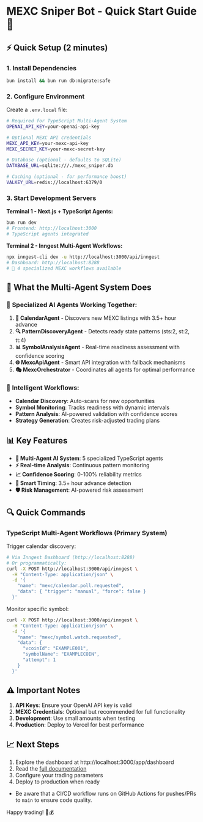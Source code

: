 # MEXC Sniper Bot - Quick Start Guide 🚀

## ⚡ Quick Setup (2 minutes)

### 1. Install Dependencies
```bash
bun install && bun run db:migrate:safe
```

### 2. Configure Environment
Create a `.env.local` file:
```bash
# Required for TypeScript Multi-Agent System
OPENAI_API_KEY=your-openai-api-key

# Optional MEXC API credentials
MEXC_API_KEY=your-mexc-api-key
MEXC_SECRET_KEY=your-mexc-secret-key

# Database (optional - defaults to SQLite)
DATABASE_URL=sqlite:///./mexc_sniper.db

# Caching (optional - for performance boost)
VALKEY_URL=redis://localhost:6379/0
```

### 3. Start Development Servers

**Terminal 1 - Next.js + TypeScript Agents:**
```bash
bun run dev
# Frontend: http://localhost:3000
# TypeScript agents integrated
```

**Terminal 2 - Inngest Multi-Agent Workflows:**
```bash
npx inngest-cli dev -u http://localhost:3000/api/inngest
# Dashboard: http://localhost:8288
# 🤖 4 specialized MEXC workflows available
```


## 🎯 What the Multi-Agent System Does

### 🤖 **Specialized AI Agents Working Together:**

1. **📅 CalendarAgent** - Discovers new MEXC listings with 3.5+ hour advance
2. **🔍 PatternDiscoveryAgent** - Detects ready state patterns (sts:2, st:2, tt:4)
3. **📊 SymbolAnalysisAgent** - Real-time readiness assessment with confidence scoring
4. **🌐 MexcApiAgent** - Smart API integration with fallback mechanisms
5. **🎭 MexcOrchestrator** - Coordinates all agents for optimal performance

### 🚀 **Intelligent Workflows:**
- **Calendar Discovery**: Auto-scans for new opportunities
- **Symbol Monitoring**: Tracks readiness with dynamic intervals
- **Pattern Analysis**: AI-powered validation with confidence scores
- **Strategy Generation**: Creates risk-adjusted trading plans

## 📊 Key Features

- **🧠 Multi-Agent AI System**: 5 specialized TypeScript agents
- **⚡ Real-time Analysis**: Continuous pattern monitoring
- **📈 Confidence Scoring**: 0-100% reliability metrics
- **🎯 Smart Timing**: 3.5+ hour advance detection
- **🛡️ Risk Management**: AI-powered risk assessment

## 🔍 Quick Commands

### TypeScript Multi-Agent Workflows (Primary System)

Trigger calendar discovery:
```bash
# Via Inngest Dashboard (http://localhost:8288)
# Or programmatically:
curl -X POST http://localhost:3000/api/inngest \
  -H "Content-Type: application/json" \
  -d '{
    "name": "mexc/calendar.poll.requested",
    "data": { "trigger": "manual", "force": false }
  }'
```

Monitor specific symbol:
```bash
curl -X POST http://localhost:3000/api/inngest \
  -H "Content-Type: application/json" \
  -d '{
    "name": "mexc/symbol.watch.requested",
    "data": {
      "vcoinId": "EXAMPLE001",
      "symbolName": "EXAMPLECOIN",
      "attempt": 1
    }
  }'
```


## ⚠️ Important Notes

1. **API Keys**: Ensure your OpenAI API key is valid
2. **MEXC Credentials**: Optional but recommended for full functionality
3. **Development**: Use small amounts when testing
4. **Production**: Deploy to Vercel for best performance

## 📈 Next Steps

1. Explore the dashboard at http://localhost:3000/app/dashboard
2. Read the [full documentation](README.md)
3. Configure your trading parameters
4. Deploy to production when ready

- Be aware that a CI/CD workflow runs on GitHub Actions for pushes/PRs to `main` to ensure code quality.

Happy trading! 🎯💰